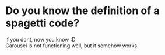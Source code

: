 # Do you know the definition of a spagetti code?
if you dont, now you know :D <br />
Carousel is not functioning well, but it somehow works.
